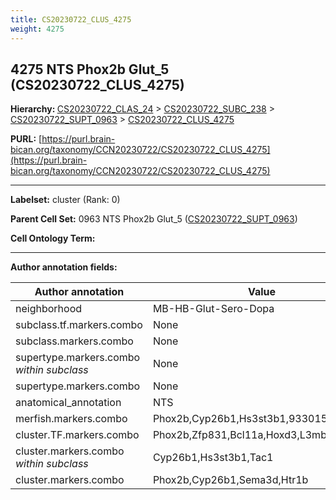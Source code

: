 ```yaml
---
title: CS20230722_CLUS_4275
weight: 4275
---
```

## 4275 NTS Phox2b Glut_5 (CS20230722_CLUS_4275)
<b>Hierarchy: </b>
[CS20230722_CLAS_24](../CS20230722_CLAS_24) >
[CS20230722_SUBC_238](../CS20230722_SUBC_238) >
[CS20230722_SUPT_0963](../CS20230722_SUPT_0963) >
[CS20230722_CLUS_4275](../CS20230722_CLUS_4275)

**PURL:** [https://purl.brain-bican.org/taxonomy/CCN20230722/CS20230722_CLUS_4275](https://purl.brain-bican.org/taxonomy/CCN20230722/CS20230722_CLUS_4275)

---


**Labelset:** cluster (Rank: 0)

**Parent Cell Set:** 0963 NTS Phox2b Glut_5 ([CS20230722_SUPT_0963](../CS20230722_SUPT_0963))



**Cell Ontology Term:** 

[MARKER GENES.]: #


---

[TRANSFERRED ANNOTATIONS.]: #


[AUTHOR ANNOTATION FIELDS.]: #


**Author annotation fields:**

| Author annotation | Value |
|-------------------|-------|
|neighborhood|MB-HB-Glut-Sero-Dopa|
|subclass.tf.markers.combo|None|
|subclass.markers.combo|None|
|supertype.markers.combo _within subclass_|None|
|supertype.markers.combo|None|
|anatomical_annotation|NTS|
|merfish.markers.combo|Phox2b,Cyp26b1,Hs3st3b1,9330158H04Rik|
|cluster.TF.markers.combo|Phox2b,Zfp831,Bcl11a,Hoxd3,L3mbtl4,Meis2|
|cluster.markers.combo _within subclass_|Cyp26b1,Hs3st3b1,Tac1|
|cluster.markers.combo|Phox2b,Cyp26b1,Sema3d,Htr1b|
